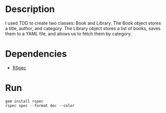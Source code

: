 # Description

I used TDD to create two classes: Book and Library. The Book object stores a title, author, and category. The Library object stores a list of books, saves them to a YAML file, and allows us to fetch them by category.

# Dependencies

  + [RSpec]

  [RSpec]: http://rubygems.org/gems/rspec

# Run

```
gem install rspec
rspec spec --format doc --color
```